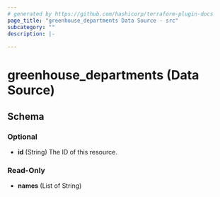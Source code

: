 ```yaml
---
# generated by https://github.com/hashicorp/terraform-plugin-docs
page_title: "greenhouse_departments Data Source - src"
subcategory: ""
description: |-
  
---
```


# greenhouse_departments (Data Source)





<!-- schema generated by tfplugindocs -->
## Schema

### Optional

- **id** (String) The ID of this resource.

### Read-Only

- **names** (List of String)


